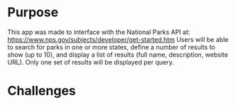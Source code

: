 # Purpose

This app was made to interface with the National Parks API at: https://www.nps.gov/subjects/developer/get-started.htm
Users will be able to search for parks in one or more states, define a number of results to show (up to 10), and display a list of results (full name, description, website URL).
Only one set of results will be displayed per query.

# Challenges
